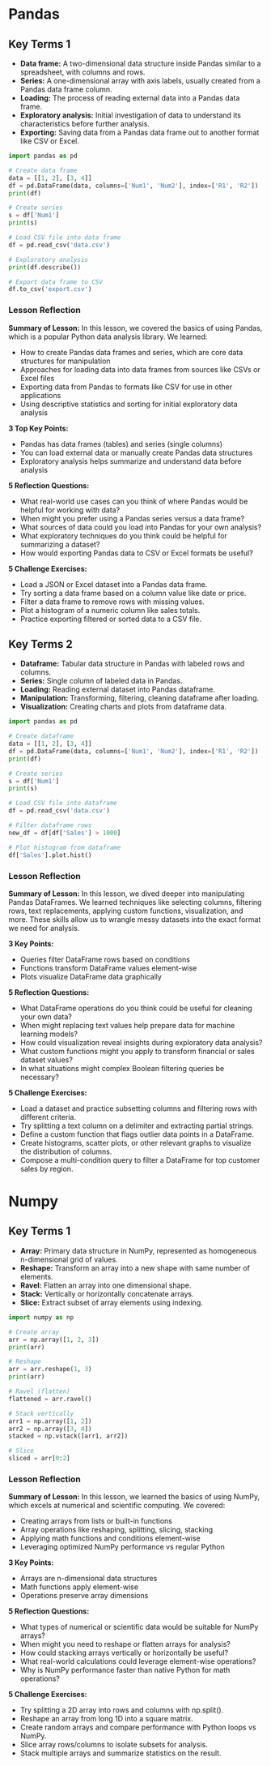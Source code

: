 # Pandas

## Key Terms 1

* **Data frame:** A two-dimensional data structure inside Pandas similar to a spreadsheet, with columns and rows.
* **Series:** A one-dimensional array with axis labels, usually created from a Pandas data frame column.
* **Loading:** The process of reading external data into a Pandas data frame.
* **Exploratory analysis:** Initial investigation of data to understand its characteristics before further analysis.
* **Exporting:** Saving data from a Pandas data frame out to another format like CSV or Excel.

```python
import pandas as pd

# Create data frame
data = [[1, 2], [3, 4]]
df = pd.DataFrame(data, columns=['Num1', 'Num2'], index=['R1', 'R2'])
print(df)

# Create series
s = df['Num1']
print(s)
```

```python
# Load CSV file into data frame
df = pd.read_csv('data.csv')

# Exploratory analysis
print(df.describe())

# Export data frame to CSV
df.to_csv('export.csv')
```

### Lesson Reflection

**Summary of Lesson:**
In this lesson, we covered the basics of using Pandas, which is a popular Python data analysis library. We learned:
* How to create Pandas data frames and series, which are core data structures for manipulation
* Approaches for loading data into data frames from sources like CSVs or Excel files
* Exporting data from Pandas to formats like CSV for use in other applications
* Using descriptive statistics and sorting for initial exploratory data analysis

**3 Top Key Points:**
* Pandas has data frames (tables) and series (single columns)
* You can load external data or manually create Pandas data structures
* Exploratory analysis helps summarize and understand data before analysis

**5 Reflection Questions:**
* What real-world use cases can you think of where Pandas would be helpful for working with data?
* When might you prefer using a Pandas series versus a data frame?
* What sources of data could you load into Pandas for your own analysis?
* What exploratory techniques do you think could be helpful for summarizing a dataset?
* How would exporting Pandas data to CSV or Excel formats be useful?

**5 Challenge Exercises:**
* Load a JSON or Excel dataset into a Pandas data frame.
* Try sorting a data frame based on a column value like date or price.
* Filter a data frame to remove rows with missing values.
* Plot a histogram of a numeric column like sales totals.
* Practice exporting filtered or sorted data to a CSV file.



## Key Terms 2

* **Dataframe:** Tabular data structure in Pandas with labeled rows and columns.
* **Series:** Single column of labeled data in Pandas.
* **Loading:** Reading external dataset into Pandas dataframe.
* **Manipulation:** Transforming, filtering, cleaning dataframe after loading.
* **Visualization:** Creating charts and plots from dataframe data.

```python
import pandas as pd

# Create dataframe
data = [[1, 2], [3, 4]]
df = pd.DataFrame(data, columns=['Num1', 'Num2'], index=['R1', 'R2'])
print(df)

# Create series
s = df['Num1']
print(s)
```

```python
# Load CSV file into dataframe
df = pd.read_csv('data.csv')

# Filter dataframe rows
new_df = df[df['Sales'] > 1000]

# Plot histogram from dataframe
df['Sales'].plot.hist()
```

### Lesson Reflection

**Summary of Lesson:**
In this lesson, we dived deeper into manipulating Pandas DataFrames. We learned techniques like selecting columns, filtering rows, text replacements, applying custom functions, visualization, and more. These skills allow us to wrangle messy datasets into the exact format we need for analysis.

**3 Key Points:**
* Queries filter DataFrame rows based on conditions
* Functions transform DataFrame values element-wise
* Plots visualize DataFrame data graphically

**5 Reflection Questions:**
* What DataFrame operations do you think could be useful for cleaning your own data?
* When might replacing text values help prepare data for machine learning models?
* How could visualization reveal insights during exploratory data analysis?
* What custom functions might you apply to transform financial or sales dataset values?
* In what situations might complex Boolean filtering queries be necessary?

**5 Challenge Exercises:**
* Load a dataset and practice subsetting columns and filtering rows with different criteria.
* Try splitting a text column on a delimiter and extracting partial strings.
* Define a custom function that flags outlier data points in a DataFrame.
* Create histograms, scatter plots, or other relevant graphs to visualize the distribution of columns.
* Compose a multi-condition query to filter a DataFrame for top customer sales by region.


# Numpy

## Key Terms 1
* **Array:** Primary data structure in NumPy, represented as homogeneous n-dimensional grid of values.
* **Reshape:** Transform an array into a new shape with same number of elements.
* **Ravel:** Flatten an array into one dimensional shape.
* **Stack:** Vertically or horizontally concatenate arrays.
* **Slice:** Extract subset of array elements using indexing.

```python
import numpy as np

# Create array
arr = np.array([1, 2, 3]) 
print(arr)

# Reshape 
arr = arr.reshape(1, 3)
print(arr)  

# Ravel (flatten)
flattened = arr.ravel() 

# Stack vertically  
arr1 = np.array([1, 2])
arr2 = np.array([3, 4])
stacked = np.vstack([arr1, arr2])  

# Slice
sliced = arr[0:2]
```

### Lesson Reflection

**Summary of Lesson:**
In this lesson, we learned the basics of using NumPy, which excels at numerical and scientific computing. We covered:
* Creating arrays from lists or built-in functions
* Array operations like reshaping, splitting, slicing, stacking
* Applying math functions and conditions element-wise
* Leveraging optimized NumPy performance vs regular Python

**3 Key Points:**
* Arrays are n-dimensional data structures
* Math functions apply element-wise
* Operations preserve array dimensions

**5 Reflection Questions:**
* What types of numerical or scientific data would be suitable for NumPy arrays?
* When might you need to reshape or flatten arrays for analysis?
* How could stacking arrays vertically or horizontally be useful?
* What real-world calculations could leverage element-wise operations?
* Why is NumPy performance faster than native Python for math operations?

**5 Challenge Exercises:**
* Try splitting a 2D array into rows and columns with np.split().
* Reshape an array from long 1D into a square matrix.
* Create random arrays and compare performance with Python loops vs NumPy.
* Slice array rows/columns to isolate subsets for analysis.
* Stack multiple arrays and summarize statistics on the result.